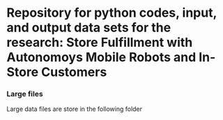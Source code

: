 # Repository for python codes, input, and output data sets for the research: Store Fulfillment with Autonomoys Mobile Robots and In-Store Customers

### Large files
Large data files are store in the following folder 
